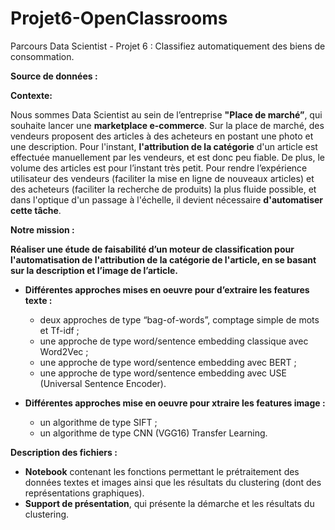 # Projet6-OpenClassrooms
Parcours Data Scientist - Projet 6 : Classifiez automatiquement des biens de consommation.

**Source de données :**


**Contexte:**

Nous sommes Data Scientist au sein de l’entreprise **"Place de marché”**, qui souhaite lancer une **marketplace e-commerce**. Sur la place de marché, des vendeurs proposent des articles à des acheteurs en postant une photo et une description. 
Pour l'instant, **l'attribution de la catégorie** d'un article est effectuée manuellement par les vendeurs, et est donc peu fiable. De plus, le volume des articles est pour l’instant très petit. 
Pour rendre l’expérience utilisateur des vendeurs (faciliter la mise en ligne de nouveaux articles) et des acheteurs (faciliter la recherche de produits) la plus fluide possible, et dans l'optique d'un passage à l'échelle, il devient nécessaire **d'automatiser cette tâche**.


**Notre mission :**

**Réaliser une étude de faisabilité d’un moteur de classification pour l'automatisation de l'attribution de la catégorie de l'article, en se basant sur la description et l’image de l’article.**

* **Différentes approches mises en oeuvre pour d’extraire les features texte :**
  * deux approches de type “bag-of-words”, comptage simple de mots et Tf-idf ;
  * une approche de type word/sentence embedding classique avec Word2Vec ;
  * une approche de type word/sentence embedding avec BERT ;
  * une approche de type word/sentence embedding avec USE (Universal Sentence Encoder).

* **Différentes approches mise en oeuvre pour xtraire les features image :**
  * un algorithme de type SIFT ;
  * un algorithme de type CNN (VGG16) Transfer Learning.


**Description des fichiers :**
* **Notebook** contenant les fonctions permettant le prétraitement des données textes et images ainsi que les résultats du clustering (dont des représentations graphiques).
* **Support de présentation**, qui présente la démarche et les résultats du clustering.
 
